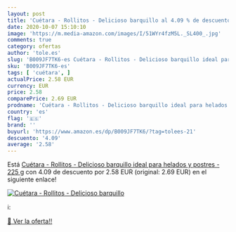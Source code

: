 ```yaml
---
layout: post
title: 'Cuétara - Rollitos - Delicioso barquillo al 4.09 % de descuento'
date: 2020-10-07 15:10:10
image: 'https://m.media-amazon.com/images/I/51WYr4fzM5L._SL400_.jpg'
comments: true
category: ofertas
author: 'tole.es'
slug: 'B009JF7TK6-es Cuétara - Rollitos - Delicioso barquillo ideal para...'
sku: 'B009JF7TK6-es'
tags: [ 'cuétara', ]
actualPrice: 2.58 EUR
currency: EUR
price: 2.58
comparePrice: 2.69 EUR
prodname: 'Cuétara - Rollitos - Delicioso barquillo ideal para helados y postres - 225 g'
country: 'es'
flag: '🇪🇸'
brand: ''
buyurl: 'https://www.amazon.es/dp/B009JF7TK6/?tag=tolees-21'
descuento: '4.09'
average: '2.58'
---
```


Está [Cuétara - Rollitos - Delicioso barquillo ideal para helados y postres - 225 g](https://www.amazon.es/dp/B009JF7TK6/?tag=tolees-21) con 4.09 de descuento por 2.58 EUR (original: 2.69 EUR) en el siguiente enlace!

[![Cuétara - Rollitos - Delicioso barquillo](https://m.media-amazon.com/images/I/51WYr4fzM5L._SL400_.jpg)](https://www.amazon.es/dp/B009JF7TK6/?tag=tolees-21)

ℹ️:


[🛒 Ver la oferta!!](https://www.amazon.es/dp/B009JF7TK6/?tag=tolees-21)
